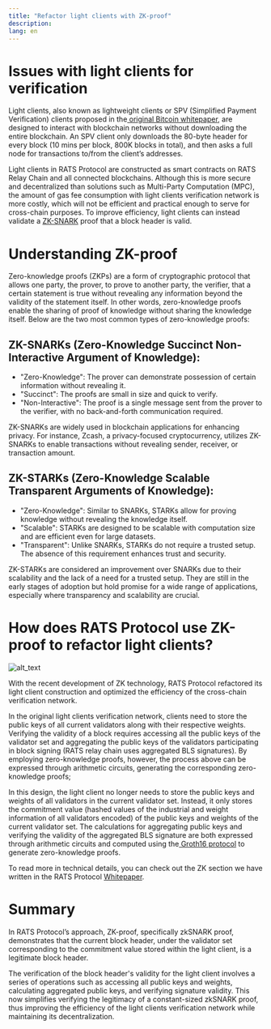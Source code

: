 ```yaml
---
title: "Refactor light clients with ZK-proof"
description: 
lang: en
---
```


# **Issues with light clients for verification**

Light clients, also known as lightweight clients or SPV (Simplified Payment Verification) clients proposed in the[ original Bitcoin whitepaper](https://bitcoin.org/bitcoin.pdf), are designed to interact with blockchain networks without downloading the entire blockchain. An SPV client only downloads the 80-byte header for every block (10 mins per block, 800K blocks in total), and then asks a full node for transactions to/from the client’s addresses.

Light clients in RATS Protocol are constructed as smart contracts on RATS Relay Chain and all connected blockchains.  Although this is more secure and decentralized than solutions such as Multi-Party Computation (MPC), the amount of gas fee consumption with light clients verification network is more costly, which will not be efficient and practical enough to serve for cross-chain purposes.  To improve efficiency, light clients can instead validate a [ZK-SNARK](https://www.youtube.com/watch?v=h-94UhJLeck) proof that a block header is valid.


# **Understanding ZK-proof**

Zero-knowledge proofs (ZKPs) are a form of cryptographic protocol that allows one party, the prover, to prove to another party, the verifier, that a certain statement is true without revealing any information beyond the validity of the statement itself. In other words, zero-knowledge proofs enable the sharing of proof of knowledge without sharing the knowledge itself. Below are the two most common types of zero-knowledge proofs:


## **ZK-SNARKs (Zero-Knowledge Succinct Non-Interactive Argument of Knowledge):**



* "Zero-Knowledge": The prover can demonstrate possession of certain information without revealing it.
* "Succinct": The proofs are small in size and quick to verify.
* "Non-Interactive": The proof is a single message sent from the prover to the verifier, with no back-and-forth communication required.

ZK-SNARKs are widely used in blockchain applications for enhancing privacy. For instance, Zcash, a privacy-focused cryptocurrency, utilizes ZK-SNARKs to enable transactions without revealing sender, receiver, or transaction amount.


## **ZK-STARKs (Zero-Knowledge Scalable Transparent Arguments of Knowledge):**



* "Zero-Knowledge": Similar to SNARKs, STARKs allow for proving knowledge without revealing the knowledge itself.
* "Scalable": STARKs are designed to be scalable with computation size and are efficient even for large datasets.
* "Transparent": Unlike SNARKs, STARKs do not require a trusted setup. The absence of this requirement enhances trust and security.

ZK-STARKs are considered an improvement over SNARKs due to their scalability and the lack of a need for a trusted setup. They are still in the early stages of adoption but hold promise for a wide range of applications, especially where transparency and scalability are crucial.


# **How does RATS Protocol use ZK-proof to refactor light clients?**




![alt_text](/images/article/images/refactor-light-clients-with-ZK-proof-1.png "image_tooltip")

With the recent development of ZK technology, RATS Protocol refactored its light client construction and optimized the efficiency of the cross-chain verification network.

In the original light clients verification network, clients need to store the public keys of all current validators along with their respective weights. Verifying the validity of a block requires accessing all the public keys of the validator set and aggregating the public keys of the validators participating in block signing (RATS relay chain uses aggregated BLS signatures). By employing zero-knowledge proofs, however, the process above can be expressed through arithmetic circuits, generating the corresponding zero-knowledge proofs;

In this design, the light client no longer needs to store the public keys and weights of all validators in the current validator set. Instead, it only stores the commitment value (hashed values of the industrial and weight information of all validators encoded) of the public keys and weights of the current validator set. The calculations for aggregating public keys and verifying the validity of the aggregated BLS signature are both expressed through arithmetic circuits and computed using the[ Groth16 protocol](https://codeocean.com/explore/3d07dc79-69aa-47bd-98d8-e319575f9a8a) to generate zero-knowledge proofs.


To read more in technical details, you can check out the ZK section we have written in the RATS Protocol [Whitepaper](/article?id=whitepaper).

# **Summary**

In RATS Protocol’s approach, ZK-proof, specifically zkSNARK proof, demonstrates that the current block header, under the validator set corresponding to the commitment value stored within the light client, is a legitimate block header.

The verification of the block header's validity for the light client involves a series of operations such as accessing all public keys and weights, calculating aggregated public keys, and verifying signature validity. This now simplifies verifying the legitimacy of a constant-sized zkSNARK proof, thus improving the efficiency of the light clients verification network while maintaining its decentralization.
